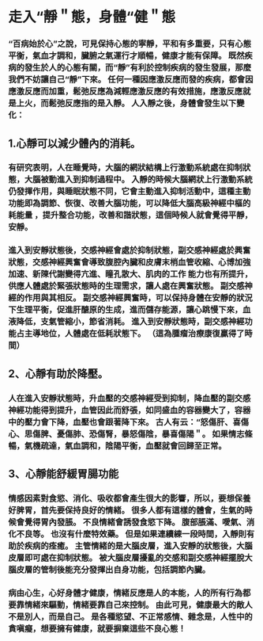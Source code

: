 # 走入“靜＂態，身體“健＂態

### “百病始於心”之說，可見保持心態的寧靜，平和有多重要，只有心態平衡，氣血才調和，臟腑之氣運行才順暢，健康才能有保障。 既然疾病的發生於人的心態有關，而“靜”有利於控制疾病的發生發展，那麼我們不妨讓自己“靜”下來。 任何一種因應激反應而發的疾病，都會因應激反應而加重，鬆弛反應為減輕應激反應的有效措施，應激反應就是上火，而鬆弛反應指的是入靜。 人入靜之後，身體會發生以下變化：

## 1.心靜可以減少體內的消耗。 
### 有研究表明，人在睡覺時，大腦的網狀結構上行激動系統處在抑制狀態，大腦被動進入到抑制過程中。 入靜的時候大腦網狀上行激動系統仍發揮作用，與睡眠狀態不同，它會主動進入抑制活動中，這種主動功能即為調節、恢復、改善大腦功能，可以降低大腦高級神經中樞的耗能量 ，提升整合功能，改善和諧狀態，這個時候人就會覺得平靜，安靜。

### 進入到安靜狀態後，交感神經會處於抑制狀態，副交感神經處於興奮狀態，交感神經興奮會導致腹腔內臟和皮膚末梢血管收縮、心博加強加速、新陳代謝變得亢進、瞳孔散大、肌肉的工作 能力也有所提升，供應人體處於緊張狀態時的生理需求，讓人處在興奮狀態。 副交感神經的作用與其相反。 副交感神經興奮時，可以保持身體在安靜的狀況下生理平衡，促進肝醣原的生成，進而儲存能源，讓心跳慢下來，血液降低，支氣管縮小，節省消耗。 進入到安靜狀態時，副交感神經功能占主導地位，人體處在低耗狀態下。  （這為腫瘤治療康復贏得了時間）

## 2、心靜有助於降壓。
### 人在進入安靜狀態時，升血壓的交感神經受到抑制，降血壓的副交感神經功能得到提升，血管因此而舒張，如同盛血的容器變大了，容器中的壓力會下降，血壓也會跟著降下來。 古人有云：“怒傷肝、喜傷心、思傷脾、憂傷肺、恐傷腎，暴怒傷陰，暴喜傷陽＂。 如果情志條暢，氣機疏達，氣血調和，陰陽平衡，血壓就會回歸至正常。

## 3、心靜能舒緩胃腸功能
### 情感因素對食慾、消化、吸收都會產生很大的影響，所以，要想保養好脾胃，首先要保持良好的情緒。 很多人都有這樣的體會，生氣的時候會覺得胃內發脹。 不良情緒會誘發食慾下降。 腹部脹滿、噯氣、消化不良等。 也沒有什麼特效藥。 但是如果連續練一段時間，入靜則有助於疾病的痊癒。 主管情緒的是大腦皮層，進入安靜的狀態後，大腦皮層即可處在抑制狀態。 被大腦皮層擾亂的交感和副交感神經擺脫大腦皮層的管制後能充分發揮出自身功能，包括調節內臟。

### 病由心生，心好身體才健康，情緒反應是人的本能，人的所有行為都要靠情緒來驅動，情緒要靠自己來控制。 由此可見，健康最大的敵人不是別人，而是自己。 是各種慾望、不正常感情、雜念是，人性中的貪嗔癡，想要擁有健康，就要摒棄這些不良心態！
